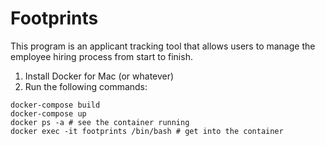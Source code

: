 # Footprints

This program is an applicant tracking tool that allows users to manage the employee hiring process from start to finish.

1. Install Docker for Mac (or whatever)
1. Run the following commands:

  ```
  docker-compose build
  docker-compose up
  docker ps -a # see the container running
  docker exec -it footprints /bin/bash # get into the container
  ```
